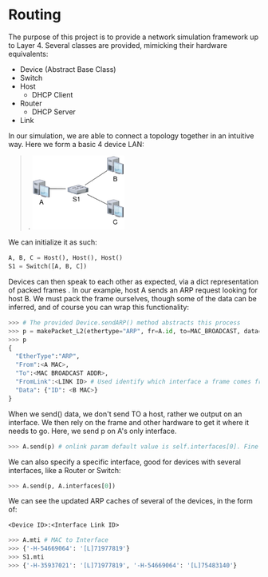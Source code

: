 # Routing

The purpose of this project is to provide a network simulation framework up to Layer 4. Several classes are provided, mimicking their hardware equivalents:
 - Device (Abstract Base Class)
 - Switch
 - Host
   - DHCP Client
 - Router
   - DHCP Server
 - Link

In our simulation, we are able to connect a topology together in an intuitive way. Here we form a basic 4 device LAN:

>. <img src="Images/ExDiagram.png" width="40%">

We can initialize it as such:

```python
A, B, C = Host(), Host(), Host()
S1 = Switch([A, B, C])
```

Devices can then speak to each other as expected, via a dict representation of packed frames . In our example, host A sends an ARP request looking for host B. We must pack the frame ourselves, though some of the data can be inferred, and of course you can wrap this functionality:
```python
>>> # The provided Device.sendARP() method abstracts this process
>>> p = makePacket_L2(ethertype="ARP", fr=A.id, to=MAC_BROADCAST, data=data={"ID":B.id})
>>> p
{
  "EtherType":"ARP",
  "From":<A MAC>,
  "To":<MAC BROADCAST ADDR>,
  "FromLink":<LINK ID> # Used identify which interface a frame comes from, in lieu of an actual hardware port
  "Data": {"ID": <B MAC>}
}
```

When we send() data, we don't send TO a host, rather we output on an interface. We then rely on the frame and other hardware to get it where it needs to go. Here, we send p on A's only interface.

```python
>>> A.send(p) # onlink param default value is self.interfaces[0]. Fine for a host with only one interface
```

We can also specify a specific interface, good for devices with several interfaces, like a Router or Switch:

```python
>>> A.send(p, A.interfaces[0])
```

We can see the updated ARP caches of several of the devices, in the form of:
```
<Device ID>:<Interface Link ID>
```
```python
>>> A.mti # MAC to Interface
>>> {'-H-54669064': '[L]71977819'}
>>> S1.mti
>>> {'-H-35937021': '[L]71977819', '-H-54669064': '[L]75483140'}
```

